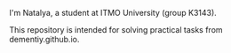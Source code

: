 I'm Natalya, a student at ITMO University (group K3143).

This repository is intended for solving practical tasks from dementiy.github.io.






